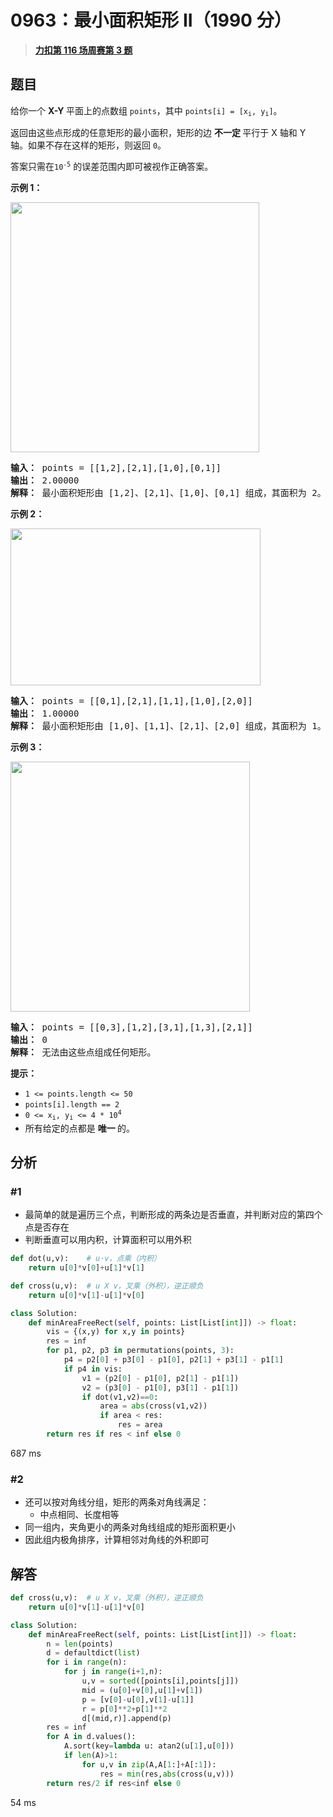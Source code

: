 # 0963：最小面积矩形 II（1990 分）


> <u>**[力扣第 116 场周赛第 3 题](https://leetcode.cn/problems/minimum-area-rectangle-ii/)**</u>

## 题目

<p>给你一个 <strong>X-Y </strong>平面上的点数组 <code>points</code>，其中 <code>points[i] = [x<sub>i</sub>, y<sub>i</sub>]</code>。</p>

<p>返回由这些点形成的任意矩形的最小面积，矩形的边 <strong>不一定 </strong>平行于 X 轴和 Y 轴。如果不存在这样的矩形，则返回 <code>0</code>。</p>

<p>答案只需在<code>10<sup>-5</sup></code> 的误差范围内即可被视作正确答案。</p>



<p><strong class="example">示例 1：</strong></p>
<img alt="" src="https://assets.leetcode.com/uploads/2018/12/21/1a.png" style="width: 398px; height: 400px;" />
<pre>
<strong>输入：</strong> points = [[1,2],[2,1],[1,0],[0,1]]
<strong>输出：</strong> 2.00000
<strong>解释：</strong> 最小面积矩形由 [1,2]、[2,1]、[1,0]、[0,1] 组成，其面积为 2。
</pre>

<p><strong class="example">示例 2：</strong></p>
<img alt="" src="https://assets.leetcode.com/uploads/2018/12/22/2.png" style="width: 400px; height: 251px;" />
<pre>
<strong>输入：</strong> points = [[0,1],[2,1],[1,1],[1,0],[2,0]]
<strong>输出：</strong> 1.00000
<strong>解释：</strong> 最小面积矩形由 [1,0]、[1,1]、[2,1]、[2,0] 组成，其面积为 1。
</pre>

<p><strong class="example">示例 3：</strong></p>
<img alt="" src="https://assets.leetcode.com/uploads/2018/12/22/3.png" style="width: 383px; height: 400px;" />
<pre>
<strong>输入：</strong> points = [[0,3],[1,2],[3,1],[1,3],[2,1]]
<strong>输出：</strong> 0
<strong>解释：</strong> 无法由这些点组成任何矩形。
</pre>



<p><strong>提示：</strong></p>

<ul>
<li><code>1 &lt;= points.length &lt;= 50</code></li>
<li><code>points[i].length == 2</code></li>
<li><code>0 &lt;= x<sub>i</sub>, y<sub>i</sub> &lt;= 4 * 10<sup>4</sup></code></li>
<li>所有给定的点都是 <strong>唯一 </strong>的。</li>
</ul>




## 分析

### #1

- 最简单的就是遍历三个点，判断形成的两条边是否垂直，并判断对应的第四个点是否存在
- 判断垂直可以用内积，计算面积可以用外积

```python []
def dot(u,v):    # u·v，点乘（内积）
    return u[0]*v[0]+u[1]*v[1]

def cross(u,v):  # u X v，叉乘（外积），逆正顺负
    return u[0]*v[1]-u[1]*v[0]

class Solution:
    def minAreaFreeRect(self, points: List[List[int]]) -> float:
        vis = {(x,y) for x,y in points}
        res = inf
        for p1, p2, p3 in permutations(points, 3):
            p4 = p2[0] + p3[0] - p1[0], p2[1] + p3[1] - p1[1]
            if p4 in vis:
                v1 = (p2[0] - p1[0], p2[1] - p1[1])
                v2 = (p3[0] - p1[0], p3[1] - p1[1])
                if dot(v1,v2)==0:
                    area = abs(cross(v1,v2))
                    if area < res:
                        res = area
        return res if res < inf else 0
```
687 ms

### #2

- 还可以按对角线分组，矩形的两条对角线满足：
	- 中点相同、长度相等
- 同一组内，夹角更小的两条对角线组成的矩形面积更小
- 因此组内极角排序，计算相邻对角线的外积即可
## 解答


```python []
def cross(u,v):  # u X v，叉乘（外积），逆正顺负
    return u[0]*v[1]-u[1]*v[0]

class Solution:
    def minAreaFreeRect(self, points: List[List[int]]) -> float:
        n = len(points)
        d = defaultdict(list)
        for i in range(n):
            for j in range(i+1,n):
                u,v = sorted([points[i],points[j]])
                mid = (u[0]+v[0],u[1]+v[1])
                p = [v[0]-u[0],v[1]-u[1]]
                r = p[0]**2+p[1]**2
                d[(mid,r)].append(p)
        res = inf
        for A in d.values():
            A.sort(key=lambda u: atan2(u[1],u[0]))
            if len(A)>1:
                for u,v in zip(A,A[1:]+A[:1]):
                    res = min(res,abs(cross(u,v)))
        return res/2 if res<inf else 0
```
54 ms
